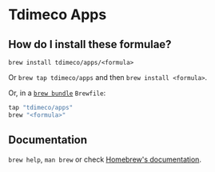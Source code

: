 # Tdimeco Apps

## How do I install these formulae?

`brew install tdimeco/apps/<formula>`

Or `brew tap tdimeco/apps` and then `brew install <formula>`.

Or, in a [`brew bundle`](https://github.com/Homebrew/homebrew-bundle) `Brewfile`:

```ruby
tap "tdimeco/apps"
brew "<formula>"
```

## Documentation

`brew help`, `man brew` or check [Homebrew's documentation](https://docs.brew.sh).
